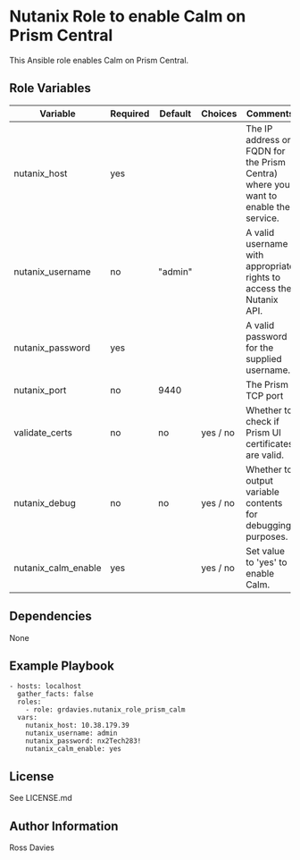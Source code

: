 # Nutanix Role to enable Calm on Prism Central

This Ansible role enables Calm on Prism Central.


## Role Variables

| Variable                                          | Required | Default | Choices                   | Comments                                                                                               |
|---------------------------------------------------|----------|---------|---------------------------|--------------------------------------------------------------------------------------------------------|
| nutanix_host                                      | yes      |         |                           | The IP address or FQDN for the Prism Centra) where you want to enable the service.                     |
| nutanix_username                                  | no       | "admin" |                           | A valid username with appropriate rights to access the Nutanix API.                                    |
| nutanix_password                                  | yes      |         |                           | A valid password for the supplied username.                                                            |
| nutanix_port                                      | no       | 9440    |                           | The Prism TCP port                                                                                     |
| validate_certs                                    | no       | no      | yes / no                  | Whether to check if Prism UI certificates are valid.                                                   |
| nutanix_debug                                     | no       | no      | yes / no                  | Whether to output variable contents for debugging purposes.                                            |
| nutanix_calm_enable                               | yes      |         | yes / no                  | Set value to 'yes' to enable Calm.                                                                     |


## Dependencies

None


## Example Playbook

```
- hosts: localhost
  gather_facts: false
  roles:
    - role: grdavies.nutanix_role_prism_calm
  vars:
    nutanix_host: 10.38.179.39
    nutanix_username: admin
    nutanix_password: nx2Tech283!
    nutanix_calm_enable: yes
```


## License

See LICENSE.md

## Author Information

Ross Davies
